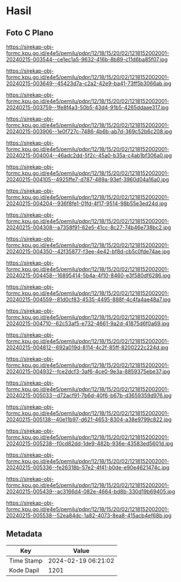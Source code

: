 # Hasil

## Foto C Plano

https://sirekap-obj-formc.kpu.go.id/e4e5/pemilu/pdpr/12/18/15/20/02/1218152002001-20240215-003544--ce1ec1a5-9632-416b-8b89-c11d6ba85f07.jpg

https://sirekap-obj-formc.kpu.go.id/e4e5/pemilu/pdpr/12/18/15/20/02/1218152002001-20240215-003649--45423d7a-c2a2-42e9-ba41-73ff5b3066ab.jpg

https://sirekap-obj-formc.kpu.go.id/e4e5/pemilu/pdpr/12/18/15/20/02/1218152002001-20240215-003759--1fe8f4a3-50b5-43d4-91b5-4265ddaae317.jpg

https://sirekap-obj-formc.kpu.go.id/e4e5/pemilu/pdpr/12/18/15/20/02/1218152002001-20240215-003906--1e0f727c-7486-4b6b-ab7d-369c52b6c208.jpg

https://sirekap-obj-formc.kpu.go.id/e4e5/pemilu/pdpr/12/18/15/20/02/1218152002001-20240215-004004--46adc2dd-5f2c-45a0-b35a-c4ab1bf306a0.jpg

https://sirekap-obj-formc.kpu.go.id/e4e5/pemilu/pdpr/12/18/15/20/02/1218152002001-20240215-004105--4925ffe7-d787-489a-93ef-3960d04a16a0.jpg

https://sirekap-obj-formc.kpu.go.id/e4e5/pemilu/pdpr/12/18/15/20/02/1218152002001-20240215-004204--936f8fe1-01fd-4f17-9514-98b55e3ed24d.jpg

https://sirekap-obj-formc.kpu.go.id/e4e5/pemilu/pdpr/12/18/15/20/02/1218152002001-20240215-004308--a7358f91-62e5-41cc-8c27-74b46e738bc2.jpg

https://sirekap-obj-formc.kpu.go.id/e4e5/pemilu/pdpr/12/18/15/20/02/1218152002001-20240215-004350--42f35877-f3ee-4e42-bf8d-cb5c0fde74ae.jpg

https://sirekap-obj-formc.kpu.go.id/e4e5/pemilu/pdpr/12/18/15/20/02/1218152002001-20240215-004458--16895414-5b4a-4f10-8460-e3f580df6286.jpg

https://sirekap-obj-formc.kpu.go.id/e4e5/pemilu/pdpr/12/18/15/20/02/1218152002001-20240215-004559--81d0cf83-4535-4495-888f-4c4fa4ae48a7.jpg

https://sirekap-obj-formc.kpu.go.id/e4e5/pemilu/pdpr/12/18/15/20/02/1218152002001-20240215-004710--62c53af5-e732-4661-9a2d-41875d6f0a69.jpg

https://sirekap-obj-formc.kpu.go.id/e4e5/pemilu/pdpr/12/18/15/20/02/1218152002001-20240215-004812--692a019d-8114-4c2f-85ff-8200222c224d.jpg

https://sirekap-obj-formc.kpu.go.id/e4e5/pemilu/pdpr/12/18/15/20/02/1218152002001-20240215-004932--fce2dcf3-3af6-4ce0-9e3a-8859375ebe37.jpg

https://sirekap-obj-formc.kpu.go.id/e4e5/pemilu/pdpr/12/18/15/20/02/1218152002001-20240215-005033--d72acf91-7b6d-40f6-b67b-d3659359d976.jpg

https://sirekap-obj-formc.kpu.go.id/e4e5/pemilu/pdpr/12/18/15/20/02/1218152002001-20240215-005138--40e11b97-d621-4653-8304-a38e9799c822.jpg

https://sirekap-obj-formc.kpu.go.id/e4e5/pemilu/pdpr/12/18/15/20/02/1218152002001-20240215-005238--f0cd82dd-1de9-482b-936e-43583ed5601d.jpg

https://sirekap-obj-formc.kpu.go.id/e4e5/pemilu/pdpr/12/18/15/20/02/1218152002001-20240215-005336--fe26318b-57e2-4f41-b0de-e90e4621474c.jpg

https://sirekap-obj-formc.kpu.go.id/e4e5/pemilu/pdpr/12/18/15/20/02/1218152002001-20240215-005439--ac3166d4-082e-4664-bd8b-330d19b69405.jpg

https://sirekap-obj-formc.kpu.go.id/e4e5/pemilu/pdpr/12/18/15/20/02/1218152002001-20240215-005538--52ea84dc-1a82-4073-8ea8-415acb4ef68b.jpg


## Metadata

| Key        | Value               |
| ---------- | ------------------- |
| Time Stamp | 2024-02-19 06:21:02 |
| Kode Dapil | 1201                |



